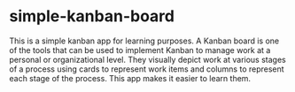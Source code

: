 # simple-kanban-board
This is a simple kanban app for learning purposes. A Kanban board is one of the tools that can be used to implement Kanban to manage work at a personal or organizational level. They visually depict work at various stages of a process using cards to represent work items and columns to represent each stage of the process. This app makes it easier to learn them.
